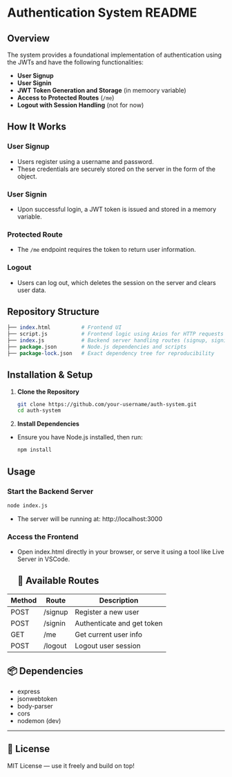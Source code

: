 # Authentication System README

## Overview

The system provides a foundational implementation of authentication using the JWTs and have the following functionalities:

- **User  Signup**
- **User  Signin**
- **JWT Token Generation and Storage** (in memoory variable)
- **Access to Protected Routes** (`/me`)
- **Logout with Session Handling** (not for now)

## How It Works

### User Signup

- Users register using a username and password.
- These credentials are securely stored on the server in the form of the object.

### User Signin

- Upon successful login, a JWT token is issued and stored in a memory variable.

### Protected Route

- The `/me` endpoint requires the token to return user information.

### Logout

- Users can log out, which deletes the session on the server and clears user data.

## Repository Structure
```perl
├── index.html          # Frontend UI
├── script.js           # Frontend logic using Axios for HTTP requests
├── index.js            # Backend server handling routes (signup, signin, /me, logout)
├── package.json        # Node.js dependencies and scripts
├── package-lock.json   # Exact dependency tree for reproducibility
```

## Installation & Setup

1. **Clone the Repository**
   ```bash
   git clone https://github.com/your-username/auth-system.git
   cd auth-system
   ```

2. **Install Dependencies**
- Ensure you have Node.js installed, then run:
  ```bash
  npm install
  ```

## Usage

### Start the Backend Server
  ```bash
  node index.js
  ```
- The server will be running at: http://localhost:3000

### Access the Frontend
- Open index.html directly in your browser, or serve it using a tool like Live Server in VSCode.

  ## 🔧 Available Routes

| Method | Route     | Description                  |
|--------|-----------|------------------------------|
| POST   | /signup   | Register a new user          |
| POST   | /signin   | Authenticate and get token   |
| GET    | /me       | Get current user info        |
| POST   | /logout   | Logout user session          |

## 📦 Dependencies

- express  
- jsonwebtoken  
- body-parser  
- cors  
- nodemon (dev)

---

## 📃 License

MIT License — use it freely and build on top!
